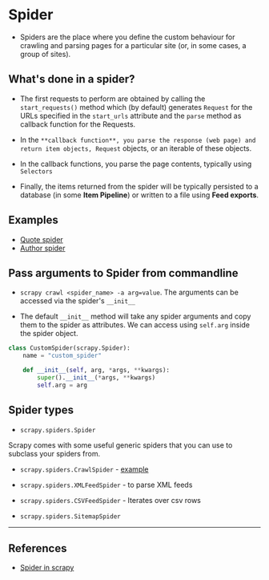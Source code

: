 # Spider

- Spiders are the place where you define the custom behaviour for crawling and parsing pages for a particular site (or, in some cases, a group of sites).

## What's done in a spider?

- The first requests to perform are obtained by calling the `start_requests()` method which (by default) generates `Request` for the URLs specified in the `start_urls` attribute and the `parse` method as callback function for the Requests.

- In the `**callback function**, you parse the response (web page) and return item objects, Request` objects, or an iterable of these objects.

- In the callback functions, you parse the page contents, typically using `Selectors`

- Finally, the items returned from the spider will be typically persisted to a database (in some **Item Pipeline**) or written to a file using **Feed exports**.

## Examples

- [Quote spider](../tutorial/spiders/quotes_spider.py)
- [Author spider](../tutorial/spiders/author_info_spider.py)

## Pass arguments to Spider from commandline

- `scrapy crawl <spider_name> -a arg=value`. The arguments can be accessed via the spider's `__init__`

- The default `__init__` method will take any spider arguments and copy them to the spider as attributes. We can access using `self.arg` inside the spider object.

```Python
class CustomSpider(scrapy.Spider):
    name = "custom_spider"

    def __init__(self, arg, *args, **kwargs):
        super().__init__(*args, **kwargs)
        self.arg = arg
```

## Spider types

- `scrapy.spiders.Spider`

Scrapy comes with some useful generic spiders that you can use to subclass your spiders from.

- `scrapy.spiders.CrawlSpider` - [example](https://docs.scrapy.org/en/latest/topics/spiders.html#crawlspider-example)

- `scrapy.spiders.XMLFeedSpider` - to parse XML feeds

- `scrapy.spiders.CSVFeedSpider` - Iterates over csv rows

- `scrapy.spiders.SitemapSpider`

---

## References

- [Spider in scrapy](https://docs.scrapy.org/en/latest/topics/spiders.html)
